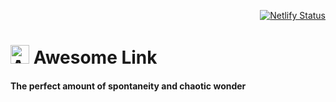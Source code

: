<p align="right">
    <a href="https://app.netlify.com/sites/awesomelink/deploys">
        <img src="https://api.netlify.com/api/v1/badges/3d611427-f7ee-4636-bad5-5d24bcb1ed52/deploy-status" alt="Netlify Status" />
    </a>
</p>

<h1><img src="https://user-images.githubusercontent.com/16360374/122709497-3debb080-d213-11eb-87d4-e6e7828cf533.png" alt="Awesome Link" height="30" /> Awesome Link</h1>

#### The perfect amount of spontaneity and chaotic wonder